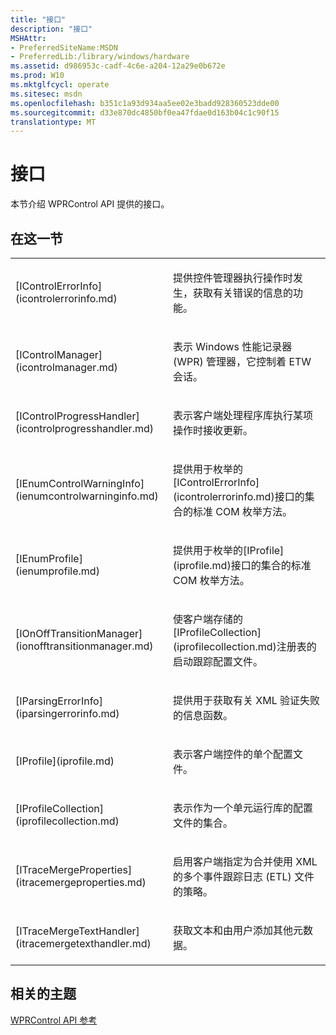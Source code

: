 ```yaml
---
title: "接口"
description: "接口"
MSHAttr:
- PreferredSiteName:MSDN
- PreferredLib:/library/windows/hardware
ms.assetid: d986953c-cadf-4c6e-a204-12a29e0b672e
ms.prod: W10
ms.mktglfcycl: operate
ms.sitesec: msdn
ms.openlocfilehash: b351c1a93d934aa5ee02e3badd928360523dde00
ms.sourcegitcommit: d33e870dc4850bf0ea47fdae0d163b04c1c90f15
translationtype: MT
---
```

# <a name="interfaces"></a>接口


本节介绍 WPRControl API 提供的接口。

## <a name="in-this-section"></a>在这一节


<table>
<colgroup>
<col width="50%" />
<col width="50%" />
</colgroup>
<tbody>
<tr class="odd">
<td><p>[IControlErrorInfo](icontrolerrorinfo.md)</p></td>
<td><p>提供控件管理器执行操作时发生，获取有关错误的信息的功能。</p></td>
</tr>
<tr class="even">
<td><p>[IControlManager](icontrolmanager.md)</p></td>
<td><p>表示 Windows 性能记录器 (WPR) 管理器，它控制着 ETW 会话。</p></td>
</tr>
<tr class="odd">
<td><p>[IControlProgressHandler](icontrolprogresshandler.md)</p></td>
<td><p>表示客户端处理程序库执行某项操作时接收更新。</p></td>
</tr>
<tr class="even">
<td><p>[IEnumControlWarningInfo](ienumcontrolwarninginfo.md)</p></td>
<td><p>提供用于枚举的[IControlErrorInfo](icontrolerrorinfo.md)接口的集合的标准 COM 枚举方法。</p></td>
</tr>
<tr class="odd">
<td><p>[IEnumProfile](ienumprofile.md)</p></td>
<td><p>提供用于枚举的[IProfile](iprofile.md)接口的集合的标准 COM 枚举方法。</p></td>
</tr>
<tr class="even">
<td><p>[IOnOffTransitionManager](ionofftransitionmanager.md)</p></td>
<td><p>使客户端存储的[IProfileCollection](iprofilecollection.md)注册表的启动跟踪配置文件。</p></td>
</tr>
<tr class="odd">
<td><p>[IParsingErrorInfo](iparsingerrorinfo.md)</p></td>
<td><p>提供用于获取有关 XML 验证失败的信息函数。</p></td>
</tr>
<tr class="even">
<td><p>[IProfile](iprofile.md)</p></td>
<td><p>表示客户端控件的单个配置文件。</p></td>
</tr>
<tr class="odd">
<td><p>[IProfileCollection](iprofilecollection.md)</p></td>
<td><p>表示作为一个单元运行库的配置文件的集合。</p></td>
</tr>
<tr class="even">
<td><p>[ITraceMergeProperties](itracemergeproperties.md)</p></td>
<td><p>启用客户端指定为合并使用 XML 的多个事件跟踪日志 (ETL) 文件的策略。</p></td>
</tr>
<tr class="odd">
<td><p>[ITraceMergeTextHandler](itracemergetexthandler.md)</p></td>
<td><p>获取文本和由用户添加其他元数据。</p></td>
</tr>
</tbody>
</table>

 

## <a name="related-topics"></a>相关的主题


[WPRControl API 参考](wprcontrol-api-reference.md)

 

 







